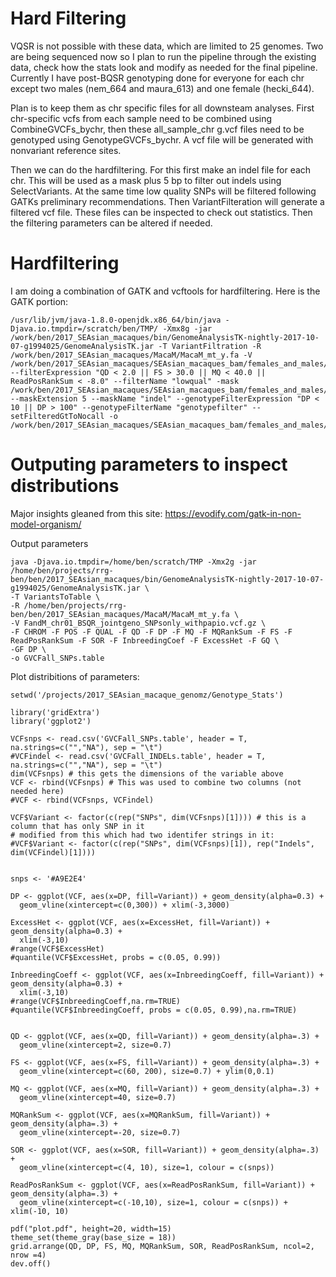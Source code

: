 # Hard Filtering

VQSR is not possible with these data, which are limited to 25 genomes.  Two are being sequenced now so I plan to run the pipeline through the existing data, check how the stats look and modify as needed for the final pipeline.  Currently I have post-BQSR genotyping done for everyone for each chr except two males (nem_664 and maura_613) and one female (hecki_644).

Plan is to keep them as chr specific files for all downsteam analyses.  First chr-specific vcfs from each sample need to be combined using CombineGVCFs_bychr, then these all_sample_chr g.vcf files need to be genotyped using GenotypeGVCFs_bychr. A vcf file will be generated with nonvariant reference sites.

Then we can do the hardfiltering.  For this first make an indel file for each chr.  This will be used as a mask plus 5 bp to filter out indels using SelectVariants.  At the same time low quality SNPs will be filtered following GATKs preliminary recommendations.  Then VariantFilteration will generate a filtered vcf file. These files can be inspected to check out statistics.  Then the filtering parameters can be altered if needed.

# Hardfiltering

I am doing a combination of GATK and vcftools for hardfiltering.  Here is the GATK portion:
```
/usr/lib/jvm/java-1.8.0-openjdk.x86_64/bin/java -Djava.io.tmpdir=/scratch/ben/TMP/ -Xmx8g -jar /work/ben/2017_SEAsian_macaques/bin/GenomeAnalysisTK-nightly-2017-10-07-g1994025/GenomeAnalysisTK.jar -T VariantFiltration -R /work/ben/2017_SEAsian_macaques/MacaM/MacaM_mt_y.fa -V /work/ben/2017_SEAsian_macaques/SEAsian_macaques_bam/females_and_males/FandM_chrX_BSQR_jointgeno_allsites_withpapio.vcf.gz --filterExpression "QD < 2.0 || FS > 30.0 || MQ < 40.0 || ReadPosRankSum < -8.0" --filterName "lowqual" -mask /work/ben/2017_SEAsian_macaques/SEAsian_macaques_bam/females_and_males/FandM_chrX_BSQR_jointgeno_allsites_indels_withpapio.vcf.gz --maskExtension 5 --maskName "indel" --genotypeFilterExpression "DP < 10 || DP > 100" --genotypeFilterName "genotypefilter" --setFilteredGtToNocall -o /work/ben/2017_SEAsian_macaques/SEAsian_macaques_bam/females_and_males/FandM_chrX_BSQR_jointgeno_allsites_withpapio_flagged1.vcf.gz
```


# Outputing parameters to inspect distributions

Major insights gleaned from this site: https://evodify.com/gatk-in-non-model-organism/

Output parameters
```
java -Djava.io.tmpdir=/home/ben/scratch/TMP -Xmx2g -jar /home/ben/projects/rrg-ben/ben/2017_SEAsian_macaques/bin/GenomeAnalysisTK-nightly-2017-10-07-g1994025/GenomeAnalysisTK.jar \
-T VariantsToTable \
-R /home/ben/projects/rrg-ben/ben/2017_SEAsian_macaques/MacaM/MacaM_mt_y.fa \
-V FandM_chr01_BSQR_jointgeno_SNPsonly_withpapio.vcf.gz \
-F CHROM -F POS -F QUAL -F QD -F DP -F MQ -F MQRankSum -F FS -F ReadPosRankSum -F SOR -F InbreedingCoef -F ExcessHet -F GQ \
-GF DP \
-o GVCFall_SNPs.table
```


Plot distribitions of parameters:
```
setwd('/projects/2017_SEAsian_macaque_genomz/Genotype_Stats')

library('gridExtra')
library('ggplot2')

VCFsnps <- read.csv('GVCFall_SNPs.table', header = T, na.strings=c("","NA"), sep = "\t") 
#VCFindel <- read.csv('GVCFall_INDELs.table', header = T, na.strings=c("","NA"), sep = "\t")
dim(VCFsnps) # this gets the dimensions of the variable above
VCF <- rbind(VCFsnps) # This was used to combine two columns (not needed here)
#VCF <- rbind(VCFsnps, VCFindel)

VCF$Variant <- factor(c(rep("SNPs", dim(VCFsnps)[1]))) # this is a column that has only SNP in it
# modified from this which had two identifer strings in it:
#VCF$Variant <- factor(c(rep("SNPs", dim(VCFsnps)[1]), rep("Indels", dim(VCFindel)[1])))


snps <- '#A9E2E4'

DP <- ggplot(VCF, aes(x=DP, fill=Variant)) + geom_density(alpha=0.3) + 
  geom_vline(xintercept=c(0,300)) + xlim(-3,3000)

ExcessHet <- ggplot(VCF, aes(x=ExcessHet, fill=Variant)) + geom_density(alpha=0.3) + 
  xlim(-3,10)
#range(VCF$ExcessHet)
#quantile(VCF$ExcessHet, probs = c(0.05, 0.99))

InbreedingCoeff <- ggplot(VCF, aes(x=InbreedingCoeff, fill=Variant)) + geom_density(alpha=0.3) + 
  xlim(-3,10)
#range(VCF$InbreedingCoeff,na.rm=TRUE)
#quantile(VCF$InbreedingCoeff, probs = c(0.05, 0.99),na.rm=TRUE)


QD <- ggplot(VCF, aes(x=QD, fill=Variant)) + geom_density(alpha=.3) +
  geom_vline(xintercept=2, size=0.7)

FS <- ggplot(VCF, aes(x=FS, fill=Variant)) + geom_density(alpha=.3) +
  geom_vline(xintercept=c(60, 200), size=0.7) + ylim(0,0.1)

MQ <- ggplot(VCF, aes(x=MQ, fill=Variant)) + geom_density(alpha=.3) +
  geom_vline(xintercept=40, size=0.7)

MQRankSum <- ggplot(VCF, aes(x=MQRankSum, fill=Variant)) + geom_density(alpha=.3) +
  geom_vline(xintercept=-20, size=0.7)

SOR <- ggplot(VCF, aes(x=SOR, fill=Variant)) + geom_density(alpha=.3) +
  geom_vline(xintercept=c(4, 10), size=1, colour = c(snps))

ReadPosRankSum <- ggplot(VCF, aes(x=ReadPosRankSum, fill=Variant)) + geom_density(alpha=.3) +
  geom_vline(xintercept=c(-10,10), size=1, colour = c(snps)) + xlim(-10, 10)

pdf("plot.pdf", height=20, width=15)
theme_set(theme_gray(base_size = 18))
grid.arrange(QD, DP, FS, MQ, MQRankSum, SOR, ReadPosRankSum, ncol=2, nrow =4)
dev.off()
```
